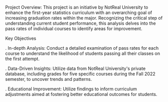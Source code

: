 Project Overview: 
This project is an initiative by NotReal University to enhance the first-year statistics curriculum with an overarching goal of increasing graduation rates within the major. 
Recognizing the critical step of understanding current student performance, this analysis delves into the pass rates of individual courses to identify areas for improvement.

Key Objectives

. In-depth Analysis: Conduct a detailed examination of pass rates for each course to understand the likelihood of students passing all their classes on the first attempt.

. Data-Driven Insights: Utilize data from NotReal University's private database, including grades for five specific courses during the Fall 2022 semester, to uncover trends and 
patterns.

. Educational Improvement: Utilize findings to inform curriculum adjustments aimed at fostering better educational outcomes for students.
